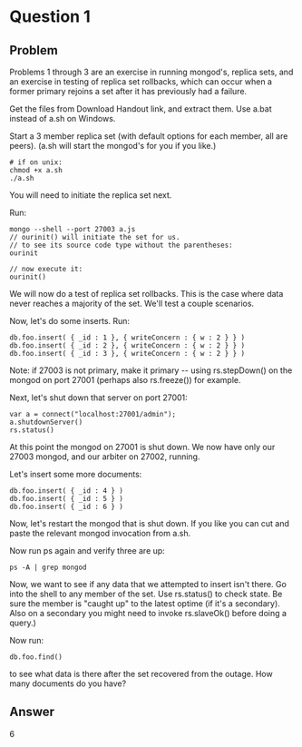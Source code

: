 # Question 1

## Problem

Problems 1 through 3 are an exercise in running mongod's, replica sets, and an exercise in testing of replica set rollbacks, which can occur when a former primary rejoins a set after it has previously had a failure.

Get the files from Download Handout link, and extract them. Use a.bat instead of a.sh on Windows.

Start a 3 member replica set (with default options for each member, all are peers). (a.sh will start the mongod's for you if you like.)

```
# if on unix:
chmod +x a.sh
./a.sh
```
You will need to initiate the replica set next.

Run:
```
mongo --shell --port 27003 a.js
// ourinit() will initiate the set for us.
// to see its source code type without the parentheses:
ourinit

// now execute it:
ourinit()
```
We will now do a test of replica set rollbacks. This is the case where data never reaches a majority of the set. We'll test a couple scenarios.

Now, let's do some inserts. Run:
```
db.foo.insert( { _id : 1 }, { writeConcern : { w : 2 } } )
db.foo.insert( { _id : 2 }, { writeConcern : { w : 2 } } )
db.foo.insert( { _id : 3 }, { writeConcern : { w : 2 } } )
```
Note: if 27003 is not primary, make it primary -- using rs.stepDown() on the mongod on port 27001 (perhaps also rs.freeze()) for example.

Next, let's shut down that server on port 27001:
```
var a = connect("localhost:27001/admin");
a.shutdownServer()
rs.status()
```
At this point the mongod on 27001 is shut down. We now have only our 27003 mongod, and our arbiter on 27002, running.

Let's insert some more documents:
```
db.foo.insert( { _id : 4 } )
db.foo.insert( { _id : 5 } )
db.foo.insert( { _id : 6 } )
```
Now, let's restart the mongod that is shut down. If you like you can cut and paste the relevant mongod invocation from a.sh.

Now run ps again and verify three are up:
```
ps -A | grep mongod
```
Now, we want to see if any data that we attempted to insert isn't there. Go into the shell to any member of the set. Use rs.status() to check state. Be sure the member is "caught up" to the latest optime (if it's a secondary). Also on a secondary you might need to invoke rs.slaveOk() before doing a query.)

Now run:
```
db.foo.find()
```
to see what data is there after the set recovered from the outage. How many documents do you have?

## Answer

6
